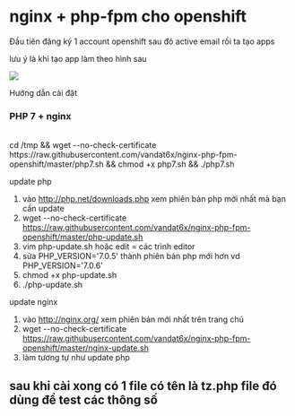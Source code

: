 # nginx + php-fpm cho openshift</br>

Đầu tiên đăng ký 1 account openshift sau đó active email rồi ta tạo apps 

lưu ý là khi tạo app làm theo hình sau

<img src="http://i.imgur.com/w0rzir7.png">

Hướng dẫn cài đặt</br>


 <h3>PHP 7 + nginx</h3></br>
cd /tmp && wget --no-check-certificate https://raw.githubusercontent.com/vandat6x/nginx-php-fpm-openshift/master/php7.sh && chmod +x php7.sh && ./php7.sh</br>

update php</br>
1. vào http://php.net/downloads.php xem phiên bản php mới nhất mà bạn cần update </br>
2. wget --no-check-certificate https://raw.githubusercontent.com/vandat6x/nginx-php-fpm-openshift/master/php-update.sh</br>
3. vim php-update.sh hoặc edit = các trình editor</br>
4. sửa PHP_VERSION='7.0.5' thành phiên bản php mới hơn vd PHP_VERSION='7.0.6'</br>
6. chmod +x php-update.sh</br>
7. ./php-update.sh</br>


update nginx</br>
1. vào http://nginx.org/ xem phiên bản mới nhất trên trang chủ</br>
2. wget --no-check-certificate https://raw.githubusercontent.com/vandat6x/nginx-php-fpm-openshift/master/nginx-update.sh</br>
3. làm tương tự như update php</br>

<h2> sau khi cài xong có 1 file có tên là tz.php file đó dùng để test các thông số </h2>


